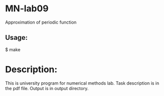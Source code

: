 # MN-lab09
Approximation of periodic function

## Usage:
$ make <br />

# Description:
This is university program for numerical methods lab. Task description is in the pdf file. Output is in output directory.

